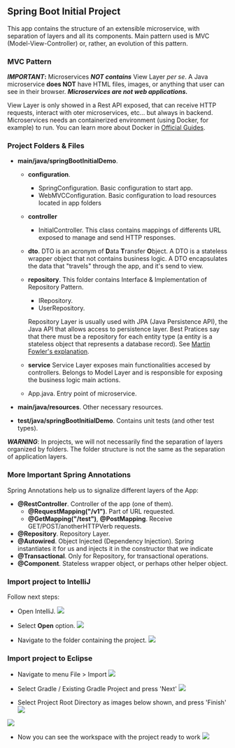 
## Spring Boot Initial Project

This app contains the structure of an extensible microservice, with separation of layers and all its components.
Main pattern used is MVC (Model-View-Controller) or, rather, an evolution of this pattern.

### MVC Pattern

**_IMPORTANT_:** Microservices _**NOT contains**_ View Layer _per se_.
A Java microservice **does NOT** have HTML files, images,  or anything that user can see in their browser.
**_Microservices are not web applications._**

View Layer is only showed in a Rest API exposed, that can receive HTTP requests, interact with oter microservices, etc... 
but always in backend. Microservices needs an containerized environment (using Docker, for example) to run.
You can learn more about Docker in [Official Guides](https://docs.docker.com/).


### Project Folders & Files

- **main/java/springBootInitialDemo**.
    - **configuration**.
        - SpringConfiguration. Basic configuration to start app.
        - WebMVCConfiguration. Basic configuration to load resources located in app folders
    - **controller**
        - InitialController. This class contains mappings of differents URL exposed to manage and send HTTP responses.
    - **dto**. DTO is an acronym of **D**ata **T**ransfer **O**bject. A DTO is a stateless wrapper object that not 
      contains business logic. A DTO encapsulates the data that "travels" through the app, and it's send to view.
    - **repository**.
      This folder contains Interface & Implementation of Repository Pattern.
        - IRepository.
        - UserRepository.

        Repository Layer is usually used with JPA (Java Persistence API), the Java API that allows access to persistence 
          layer. Best Pratices say that there must be a repository for each entity type (a entity is a stateless object 
          that represents a database record). See [Martin Fowler's explanation](https://martinfowler.com/eaaCatalog/repository.html).
    - **service**
      Service Layer exposes main functionalities accesed by controllers. Belongs to Model Layer and is responsible for 
      exposing the business logic main actions.
    - App.java. Entry point of microservice.  
    
- **main/java/resources**. Other necessary resources.
- **test/java/springBootInitialDemo**. Contains unit tests (and other test types).

**_WARNING_**: In projects, we will not necessarily find the separation of layers organized by folders. The folder structure
is not the same as the separation of application layers.

### More Important Spring Annotations

Spring Annotations help us to signalize different layers of the App:
- **@RestController**. Controller of the app (one of them).
    - **@RequestMapping("/v1")**. Part of URL requested.
    - **@GetMapping("/test")**, **@PostMapping**. Receive GET/POST/anotherHTTPVerb requests.
- **@Repository**. Repository Layer.
- **@Autowired**. Object Injected (Dependency Injection). Spring instantiates it for us and injects it in the constructor 
  that we indicate
- **@Transactional**. Only for Repository, for transactional operations.
- **@Component**. Stateless wrapper object, or perhaps other helper object.

### Import project to IntelliJ

Follow next steps:
- Open IntelliJ.
![](images/IntelliJ_1.png)
 
- Select **Open** option.
![](images/IntelliJ_2.png)
  
- Navigate to the folder containing the project.
![](images/IntelliJ_3.png)

### Import project to Eclipse
- Navigate to menu File > Import
![](images/Eclipse_1.png)

- Select Gradle / Existing Gradle Project and press 'Next'
![](images/Eclipse_2.png)

- Select Project Root Directory as images below shown, and press 'Finish'
![](images/Eclipse_3.png)

![](images/Eclipse_4.png)

- Now you can see the workspace with the project ready to work
![](images/Eclipse_5.png)



